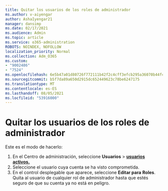 ```yaml
---
title: Quitar los usuarios de los roles de administrador
ms.author: v-aiyengar
author: AshaIyengar21
manager: dansimp
ms.date: 02/17/2021
ms.audience: Admin
ms.topic: article
ms.service: o365-administration
ROBOTS: NOINDEX, NOFOLLOW
localization_priority: Normal
ms.collection: Adm_O365
ms.custom:
- "9002486"
- "7524"
ms.openlocfilehash: 6e5b47a01d80726f772111b42f2c4cff3efcb295a36070b44fcb6901800e71fb
ms.sourcegitcommit: b5f7da89a650d2915dc652449623c78be6247175
ms.translationtype: MT
ms.contentlocale: es-ES
ms.lasthandoff: 08/05/2021
ms.locfileid: "53916000"
---
```

# <a name="remove-the-users-from-the-admin-roles"></a>Quitar los usuarios de los roles de administrador

Este es el modo de hacerlo:

1. En el Centro de administración, seleccione **Usuarios**  >  [**usuarios activos.**](https://go.microsoft.com/fwlink/p/?linkid=834822)
1. Seleccione el usuario cuya cuenta se ha visto comprometida.
1. En el control desplegable que aparece, seleccione **Editar para** **Roles**. Quita al usuario de cualquier rol de administrador hasta que estés seguro de que su cuenta ya no está en peligro.

